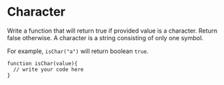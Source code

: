 # Character
 Write a function that will return true if provided value is a character. Return false otherwise. A character is a string consisting of only one symbol.

For example, `isChar("a")` will return boolean `true`.

```
function isChar(value){
  // write your code here
}
```
